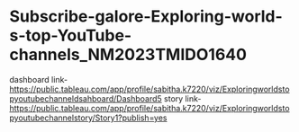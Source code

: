 # Subscribe-galore-Exploring-world-s-top-YouTube-channels_NM2023TMIDO1640

dashboard link- https://public.tableau.com/app/profile/sabitha.k7220/viz/Exploringworldstopyoutubechanneldsahboard/Dashboard5
story link- https://public.tableau.com/app/profile/sabitha.k7220/viz/Exploringworldstopyoutubechannelstory/Story1?publish=yes
